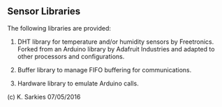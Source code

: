 Sensor Libraries
----------------

The following libraries are provided:

1. DHT library for temperature and/or humidity sensors by Freetronics. Forked
   from an Arduino library by Adafruit Industries and adapted to other
   processors and configurations.

2. Buffer library to manage FIFO buffering for communications.

3. Hardware library to emulate Arduino calls.

(c) K. Sarkies 07/05/2016

